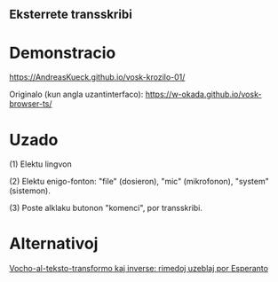 Eksterrete transskribi
---

# Demonstracio
https://AndreasKueck.github.io/vosk-krozilo-01/

Originalo (kun angla uzantinterfaco):
https://w-okada.github.io/vosk-browser-ts/

# Uzado
(1) Elektu lingvon

(2) Elektu enigo-fonton: "file" (dosieron), "mic" (mikrofonon), "system" (sistemon).

(3) Poste alklaku butonon "komenci", por transskribi. 

# Alternativoj
[Vocho-al-teksto-transformo kaj inverse: rimedoj uzeblaj por Esperanto](https://medium.com/westphoenizier/vocho-al-teksto-transformo-kaj-inverse-rimedoj-uzeblaj-por-esperanto-8252965716a8)
